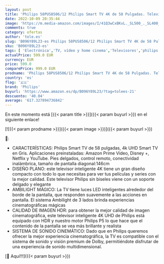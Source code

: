 ```yaml
---
layout: post
title: 'Philips 58PUS8506/12 Philips Smart TV 4K de 58 Pulgadas. Televisión LED UHD  Youtube y Gaming  Asistente de Google y Alexa  Android TV  Ambilight  HDR  Dolby Vision y Dolby Atmos  2021'
date: 2022-10-09 20:35:44
image: 'https://m.media-amazon.com/images/I/41Q3wCxBKvL._SL500_._SL400_.jpg'
comments: true
category: ofertas
author: 'tole.es'
slug: 'B096Y89L23-es Philips 58PUS8506/12 Philips Smart TV 4K de 58 Pulgadas....'
sku: 'B096Y89L23-es'
tags: [ 'Electrónica','TV, vídeo y home cinema','Televisores','philips','smart','tv','🇪🇸', ]
actualPrice: 599.0 EUR
currency: EUR
price: 599.0
comparePrice: 999.0 EUR
prodname: 'Philips 58PUS8506/12 Philips Smart TV 4K de 58 Pulgadas. Televisión LED UHD  Youtube y Gaming  Asistente de Google y Alexa  Android TV  Ambilight  HDR  Dolby Vision y Dolby Atmos  2021'
country: 'es'
flag: '🇪🇸'
brand: 'Philips'
buyurl: 'https://www.amazon.es/dp/B096Y89L23/?tag=tolees-21'
descuento: '40.04'
average: '617.327894736842'
---
```


En este momento está [{{< param title >}}]({{< param buyurl >}}) en el siguiente enlace!

[![{{< param prodname >}}]({{< param image >}})]({{< param buyurl >}})

🔎:

- CARACTERÍSTICAS: Philips Smart TV de 58 pulgadas, 4k UHD Smart TV en Gris. Aplicaciones preinstaladas: Amazon Prime Video, Disney +, Netflix y YouTube. Pies delgados, control remoto, conectividad inalámbrica, tamaño de pantalla diagonal:146cm
- DISEÑO PLANO: este televisor inteligente 4K tiene un gran diseño compacto con todo lo que necesitas para ver tus películas y series con la mejor calidad. Este televisor Philips sin biseles viene con un soporte delgado y elegante
- AMBILIGHT MÁGICO: La TV tiene luces LED inteligentes alrededor del borde de la pantalla, que responden suavemente a las acciones en pantalla. El sistema Ambilight de 3 lados brinda experiencias cinematográficas mágicas
- CALIDAD DE IMAGEN HDR: para obtener la mejor calidad de imagen cinematográfica, este televisor inteligente 4K UHD de Philips está equipado con HDR y nuestro motor Philips P5 lo que hace que el contenido de la pantalla se vea más brillante y realista
- SISTEMA DE SONIDO CINEMÁTICO: Dado que en Philips queremos ofrecer la mejor experiencia cinematográfica, la TV es compatible con el sistema de sonido y visión premium de Dolby, permitiéndote disfrutar de una experiencia de sonido multidimensional.

[🛒 Aquí!!!]({{< param buyurl >}})
